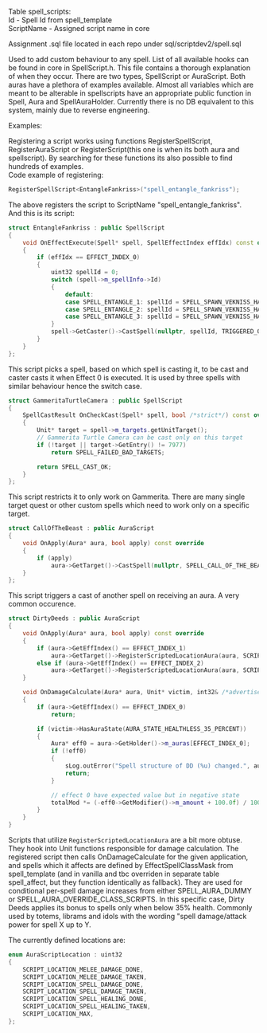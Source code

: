 Table spell_scripts:  
Id - Spell Id from spell_template  
ScriptName - Assigned script name in core  

Assignment .sql file located in each repo under sql/scriptdev2/spell.sql  

Used to add custom behaviour to any spell. List of all available hooks can be found in core in SpellScript.h. This file contains a thorough explanation of when they occur. There are two types, SpellScript or AuraScript. Both auras have a plethora of examples available. Almost all variables which are meant to be alterable in spellscripts have an appropriate public function in Spell, Aura and SpellAuraHolder. Currently there is no DB equivalent to this system, mainly due to reverse engineering.

Examples:

Registering a script works using functions RegisterSpellScript, RegisterAuraScript or RegisterScript(this one is when its both aura and spellscript). By searching for these functions its also possible to find hundreds of examples.  
Code example of registering:  
```cpp
RegisterSpellScript<EntangleFankriss>("spell_entangle_fankriss");
```

The above registers the script to ScriptName "spell_entangle_fankriss".  
And this is its script:  
```cpp
struct EntangleFankriss : public SpellScript
{
    void OnEffectExecute(Spell* spell, SpellEffectIndex effIdx) const override
    {
        if (effIdx == EFFECT_INDEX_0)
        {
            uint32 spellId = 0;
            switch (spell->m_spellInfo->Id)
            {
                default:
                case SPELL_ENTANGLE_1: spellId = SPELL_SPAWN_VEKNISS_HATCHLING_1; break;
                case SPELL_ENTANGLE_2: spellId = SPELL_SPAWN_VEKNISS_HATCHLING_2; break;
                case SPELL_ENTANGLE_3: spellId = SPELL_SPAWN_VEKNISS_HATCHLING_3; break;
            }
            spell->GetCaster()->CastSpell(nullptr, spellId, TRIGGERED_OLD_TRIGGERED);
        }
    }
};
```
This script picks a spell, based on which spell is casting it, to be cast and caster casts it when Effect 0 is executed. It is used by three spells with similar behaviour hence the switch case.  

```cpp
struct GammeritaTurtleCamera : public SpellScript
{
    SpellCastResult OnCheckCast(Spell* spell, bool /*strict*/) const override
    {
        Unit* target = spell->m_targets.getUnitTarget();
        // Gammerita Turtle Camera can be cast only on this target
        if (!target || target->GetEntry() != 7977)
            return SPELL_FAILED_BAD_TARGETS;

        return SPELL_CAST_OK;
    }
};
```
This script restricts it to only work on Gammerita. There are many single target quest or other custom spells which need to work only on a specific target.  

```cpp
struct CallOfTheBeast : public AuraScript
{
    void OnApply(Aura* aura, bool apply) const override
    {
        if (apply)
            aura->GetTarget()->CastSpell(nullptr, SPELL_CALL_OF_THE_BEAST, TRIGGERED_OLD_TRIGGERED);
    }
};
```
This script triggers a cast of another spell on receiving an aura. A very common occurence.  

```cpp
struct DirtyDeeds : public AuraScript
{
    void OnApply(Aura* aura, bool apply) const override
    {
        if (aura->GetEffIndex() == EFFECT_INDEX_1)
            aura->GetTarget()->RegisterScriptedLocationAura(aura, SCRIPT_LOCATION_MELEE_DAMAGE_DONE, apply);
        else if (aura->GetEffIndex() == EFFECT_INDEX_2)
            aura->GetTarget()->RegisterScriptedLocationAura(aura, SCRIPT_LOCATION_MELEE_DAMAGE_DONE, apply);
    }

    void OnDamageCalculate(Aura* aura, Unit* victim, int32& /*advertisedBenefit*/, float& totalMod) const override
    {
        if (aura->GetEffIndex() == EFFECT_INDEX_0)
            return;

        if (victim->HasAuraState(AURA_STATE_HEALTHLESS_35_PERCENT))
        {
            Aura* eff0 = aura->GetHolder()->m_auras[EFFECT_INDEX_0];
            if (!eff0)
            {
                sLog.outError("Spell structure of DD (%u) changed.", aura->GetId());
                return;
            }

            // effect 0 have expected value but in negative state
            totalMod *= (-eff0->GetModifier()->m_amount + 100.0f) / 100.0f;
        }
    }
}
```

Scripts that utilize ``` RegisterScriptedLocationAura ``` are a bit more obtuse. They hook into Unit functions responsible for damage calculation. The registered script then calls OnDamageCalculate for the given application, and spells which it affects are defined by EffectSpellClassMask from spell_template (and in vanilla and tbc overriden in separate table spell_affect, but they function identically as fallback). They are used for conditional per-spell damage increases from either SPELL_AURA_DUMMY or SPELL_AURA_OVERRIDE_CLASS_SCRIPTS. In this specific case, Dirty Deeds applies its bonus to spells only when below 35% health. Commonly used by totems, librams and idols with the wording "spell damage/attack power for spell X up to Y.

The currently defined locations are:

```cpp
enum AuraScriptLocation : uint32
{
    SCRIPT_LOCATION_MELEE_DAMAGE_DONE,
    SCRIPT_LOCATION_MELEE_DAMAGE_TAKEN,
    SCRIPT_LOCATION_SPELL_DAMAGE_DONE,
    SCRIPT_LOCATION_SPELL_DAMAGE_TAKEN,
    SCRIPT_LOCATION_SPELL_HEALING_DONE,
    SCRIPT_LOCATION_SPELL_HEALING_TAKEN,
    SCRIPT_LOCATION_MAX,
};
```
